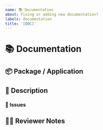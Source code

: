 ```yaml
---
name: 📚 Documentation
about: Fixing or adding new documentation?
labels: documentation
title: '[DOC]'
---
```


<!---
Thanks for filing a pull request! Before you submit, please check the open/closed issues since someone might have pushed the same thing before!
-->

# 📚 Documentation

## 📦 Package / Application

<!-- In what package(s) or application(s) have you experienced this bug? -->
<!-- [e.g.: @sensenet/query or sn-dms-demo ] -->

## 📖 Description

<!---
Provide some background and a description of your work
-->

### 🎫 Issues

<!---
* List and link relevant issues here
-->

## 👩‍💻 Reviewer Notes

<!---
Provide some notes for reviewers to help them provide targeted feedback
-->
